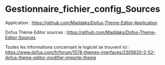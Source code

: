 # Gestionnaire_fichier_config_Sources

Application : https://github.com/Maddaks/Dofus-Theme-Editor-Application

Dofus Thème Editor sources : https://github.com/Maddaks/Dofus-Theme-Editor-Sources

Toutes les informations concernant le logiciel se trouvent ici : https://www.dofus.com/fr/forum/1578-themes-interfaces/2305620-2-52-dofus-theme-editor-modifier-importe-theme
